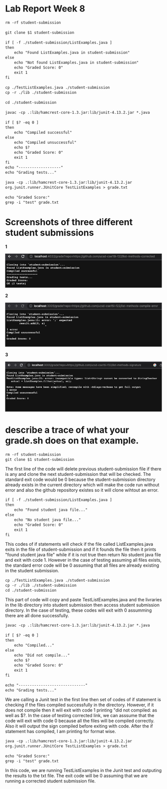 # Lab Report Week 8

```
rm -rf student-submission

git clone $1 student-submission

if [ -f ./student-submission/ListExamples.java ]
then
    echo "Found ListExamples.java in student-submission"
else
    echo "Not found ListExamples.java in student-submission"
    echo "Graded Score: 0"
    exit 1
fi

cp ./TestListExamples.java ./student-submission
cp -r ./lib ./student-submission

cd ./student-submission

javac -cp .:lib/hamcrest-core-1.3.jar:lib/junit-4.13.2.jar *.java

if [ $? -eq 0 ]
then
    echo "Compiled successful"
else
    echo "Compiled unsuccessful"
    echo $?
    echo "Graded Score: 0"
    exit 1
fi
echo "-------------------"
echo "Grading tests..."

java -cp .:lib/hamcrest-core-1.3.jar:lib/junit-4.13.2.jar org.junit.runner.JUnitCore TestListExamples > grade.txt

echo "Graded Score:"
grep -i "test" grade.txt

```
# Screenshots of three different student submissions

**1**

![Image](corrected1.png)


**2**


![Image](syntax1.png)


**3**

![Image](nested1.png)

# describe a trace of what your grade.sh does on that example.

<pre><code>rm -rf student-submission
git clone $1 student-submission
</code></pre> 

The first line of the code will delete previous student-submission file if there is any and clone the next student-submission that will be checked. The standard exit code would be 0 because the student-submission directory already exists in the current directory which will make the code run without error and also the github repository existes so it will clone wihtout an error.


<pre><code>if [ -f ./student-submission/ListExamples.java ]
then
    echo "Found student java file..."
else
    echo "No student java file..."
    echo "Graded Score: 0"
    exit 1
fi
</code></pre> 

This codes of if statements will check if the file called ListExamples.java exits in the file of student-submission and if it founds the file then it prints "found student java file" while if it is not true then return No student java file and exit with code 1. However in the case of testing assuming all files exists, the standard error code will be 0 assuming that all files are already existing in the student submission.


<pre><code>cp ./TestListExamples.java ./student-submission
cp -r ./lib ./student-submission
cd ./student-submission
</code></pre> 

This part of code will copy and paste TestListExamples.java and the livraries in the lib directory into student submission then access student submission directory. In the case of testing, these codes will exit with 0 assumming there are all done successfully. 


<pre><code>javac -cp .:lib/hamcrest-core-1.3.jar:lib/junit-4.13.2.jar *.java

if [ $? -eq 0 ]
then
    echo "Compiled..."
else
    echo "Did not compile..."
    echo $?
    echo "Graded Score: 0"
    exit 1
fi

echo "------------------------------"
echo "Grading tests..."
</code></pre> 

We are calling a Junit test in the first line then set of codes of if statement is checking if the files compiled successfully in the directory. However, if it does not compile then it will exit with code 1 printing "did not compiled: as well as $?. In the case of testing corrected link, we can asssume that the code will exit with code 0 because all the files will be compiled correctly. Also it will output the sign compiled before exiting with code. After the if statement has compiled, I am printing for format wise.



<pre><code>java -cp .:lib/hamcrest-core-1.3.jar:lib/junit-4.13.2.jar org.junit.runner.JUnitCore TestListExamples > grade.txt

echo "Graded Score:"
grep -i "test" grade.txt
</code></pre> 

In this code, we are running TestListExamples in the Junit test and outputing the results to the txt file. The exit code will be 0 assuming that we are running a corrected student submission file.
